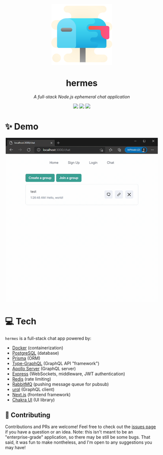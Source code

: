 <p align="center">
  <img src="./resources/icon.svg" width="200" />
</p>

<h1 align="center">hermes</h1>
<p align="center"><i>A full-stack Node.js ephemeral chat application</i></p>

<p align="center">
  <img src="https://github.com/safinsingh/hermes/workflows/build/badge.svg" />
  <img src="https://github.com/safinsingh/hermes/workflows/fmt/badge.svg" />
  <img src="https://github.com/safinsingh/hermes/workflows/lint/badge.svg" />
</p>

# ✨ Demo

<p align="center">
  <img src="./resources/demo.gif" width="500" />
</p>

# 💻 Tech

`hermes` is a full-stack chat app powered by:

- [Docker](https://www.docker.com/) (containerization)
- [PostgreSQL](https://www.postgresql.org/) (database)
- [Prisma](https://www.prisma.io/) (ORM)
- [Type-GraphQL](https://typegraphql.com/) (GraphQL API "framework")
- [Apollo Server](https://www.apollographql.com/) (GraphQL server)
- [Express](https://www.npmjs.com/package/apollo-server-express) (WebSockets, middleware, JWT authentication)
- [Redis](https://redis.io/) (rate limiting)
- [RabbitMQ](https://www.rabbitmq.com/) (pushing message queue for pubsub)
- [urql](https://formidable.com/open-source/urql/) (GraphQL client)
- [Next.js](https://nextjs.org/) (frontend framework)
- [Chakra UI](chakra-ui.com/) (UI library)

## 🤝 Contributing

Contributions and PRs are welcome! Feel free to check out the [issues page](https://github.com/safinsingh/hermes/issues) if you have a question or an idea. Note: this isn't meant to be an "enterprise-grade" application, so there may be still be some bugs. That said, it was fun to make nontheless, and I'm open to any suggestions you may have!
